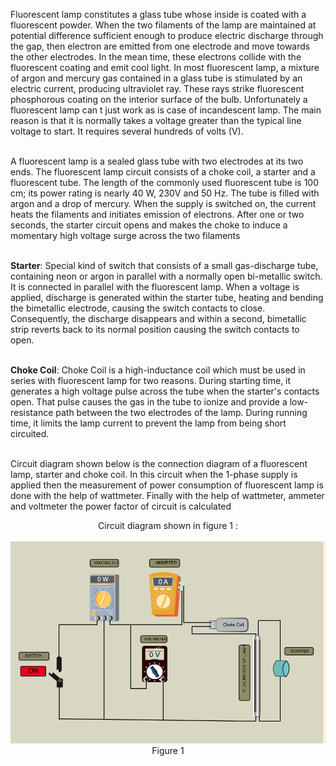 Fluorescent lamp constitutes a glass tube whose inside is coated with
a fluorescent powder. When the two filaments of the lamp are maintained at potential
difference sufficient enough to produce electric discharge through the gap, then
electron are emitted from one electrode and move towards the other electrodes. In
the mean time, these electrons collide with the fluorescent coating and emit cool
light. In most fluorescent lamp, a mixture of argon and mercury gas contained in a
glass tube is stimulated by an electric current, producing ultraviolet ray. These rays
strike fluorescent phosphorous coating on the interior surface of the bulb.
Unfortunately a fluorescent lamp can t just work as is case of incandescent lamp.
The main reason is that it is normally takes a voltage greater than the typical line
voltage to start. It requires several hundreds of volts (V).<br><br>


A fluorescent lamp is a sealed glass tube with two electrodes at its two ends. The
fluorescent lamp circuit consists of a choke coil, a starter and a fluorescent tube. The
length of the commonly used fluorescent tube is 100 cm; its power rating is nearly 40 W,
230V and 50 Hz. The tube is filled with argon and a drop of mercury. When the supply is
switched on, the current heats the filaments and initiates emission of electrons. After one
or two seconds, the starter circuit opens and makes the choke to induce a momentary
high voltage surge across the two filaments<br><br>

**Starter**: Special kind of switch that consists of a small gas-discharge tube, containing
neon or argon in parallel with a normally open bi-metallic switch. It is connected in parallel
with the fluorescent lamp. When a voltage is applied, discharge is generated within the
starter tube, heating and bending the bimetallic electrode, causing the switch contacts to
close. Consequently, the discharge disappears and within a second, bimetallic strip
reverts back to its normal position causing the switch contacts to open.<br><br>


**Choke Coil**: Choke Coil is a high-inductance coil which must be used in series with
fluorescent lamp for two reasons. During starting time, it generates a high voltage pulse
across the tube when the starter's contacts open. That pulse causes the gas in the tube
to ionize and provide a low-resistance path between the two electrodes of the lamp.
During running time, it limits the lamp current to prevent the lamp from being short
circuited.<br><br>


Circuit diagram shown below is the connection diagram of a fluorescent lamp, starter and
choke coil. In this circuit when the 1-phase supply is applied then the measurement of
power consumption of fluorescent lamp is done with the help of wattmeter. Finally with the help of wattmeter, ammeter and voltmeter the power factor of circuit is calculated<br>
<center>Circuit diagram shown in figure 1 :<br><br>
<img src="./simulation/images/Screenshot 2025-03-27 111339.png">
<center>                                           Figure 1

